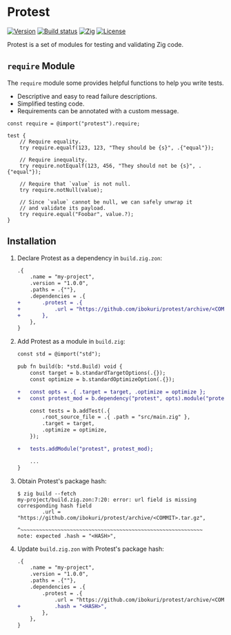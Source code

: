 # Protest

<a href="https://github.com/ibokuri/protest/releases/latest"><img alt="Version" src="https://img.shields.io/github/v/release/ibokuri/protest?include_prereleases&label=version"></a>
<a href="https://github.com/ibokuri/protest/actions/workflows/test.yml"><img alt="Build status" src="https://img.shields.io/github/actions/workflow/status/ibokuri/protest/test.yml?branch=main" /></a>
<a href="https://ziglang.org/download"><img alt="Zig" src="https://img.shields.io/badge/zig-master-fd9930.svg"></a>
<a href="https://github.com/ibokuri/protest/blob/main/LICENSE"><img alt="License" src="https://img.shields.io/badge/license-MIT-blue"></a>

Protest is a set of modules for testing and validating Zig code.

## `require` Module

The `require` module some provides helpful functions to help you write tests.

- Descriptive and easy to read failure descriptions.
- Simplified testing code.
- Requirements can be annotated with a custom message.

```zig
const require = @import("protest").require;

test {
    // Require equality.
    try require.equalf(123, 123, "They should be {s}", .{"equal"});

    // Require inequality.
    try require.notEqualf(123, 456, "They should not be {s}", .{"equal"});

    // Require that `value` is not null.
    try require.notNull(value);

    // Since `value` cannot be null, we can safely unwrap it
    // and validate its payload.
    try require.equal("Foobar", value.?);
}
```

## Installation

1. Declare Protest as a dependency in `build.zig.zon`:

    ```diff
    .{
        .name = "my-project",
        .version = "1.0.0",
        .paths = .{""},
        .dependencies = .{
    +       .protest = .{
    +           .url = "https://github.com/ibokuri/protest/archive/<COMMIT>.tar.gz",
    +       },
        },
    }
    ```

2. Add Protest as a module in `build.zig`:

    ```diff
    const std = @import("std");

    pub fn build(b: *std.Build) void {
        const target = b.standardTargetOptions(.{});
        const optimize = b.standardOptimizeOption(.{});

    +   const opts = .{ .target = target, .optimize = optimize };
    +   const protest_mod = b.dependency("protest", opts).module("protest");

        const tests = b.addTest(.{
            .root_source_file = .{ .path = "src/main.zig" },
            .target = target,
            .optimize = optimize,
        });

    +   tests.addModule("protest", protest_mod);

        ...
    }
    ```

3. Obtain Protest's package hash:

    ```
    $ zig build --fetch
    my-project/build.zig.zon:7:20: error: url field is missing corresponding hash field
            .url = "https://github.com/ibokuri/protest/archive/<COMMIT>.tar.gz",
                   ^~~~~~~~~~~~~~~~~~~~~~~~~~~~~~~~~~~~~~~~~~~~~~~~~~~~~~~~~~~~
    note: expected .hash = "<HASH>",
    ```

4. Update `build.zig.zon` with Protest's package hash:

    ```diff
    .{
        .name = "my-project",
        .version = "1.0.0",
        .paths = .{""},
        .dependencies = .{
            .protest = .{
                .url = "https://github.com/ibokuri/protest/archive/<COMMIT>.tar.gz",
    +           .hash = "<HASH>",
            },
        },
    }
    ```

